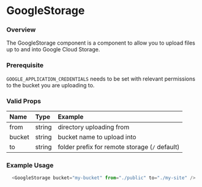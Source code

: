# GoogleStorage

### Overview

The GoogleStorage component is a component to allow you to upload files
up to and into Google Cloud Storage.

### Prerequisite
`GOOGLE_APPLICATION_CREDENTIALS` needs to be set with relevant permissions to
the bucket you are uploading to.

### Valid Props

| Name    | Type   | Example                                        |
| :------ | :----- | :--------------------------------------------- |
| from    | string | directory uploading from                       |
| bucket  | string | bucket name to upload into                     |
| to      | string | folder prefix for remote storage (`/` default) |

### Example Usage

```js
  <GoogleStorage bucket="my-bucket" from="./public" to="./my-site" />
```
